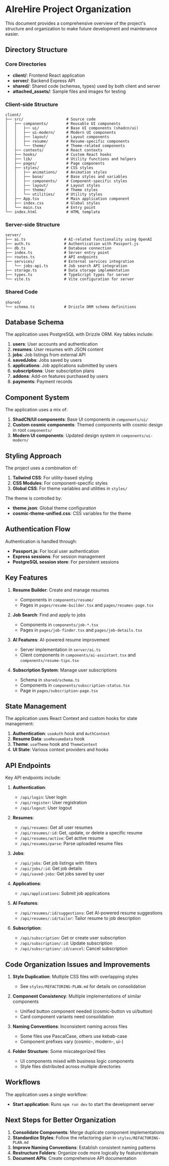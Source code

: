 # AIreHire Project Organization

This document provides a comprehensive overview of the project's structure and organization to make future development and maintenance easier.

## Directory Structure

### Core Directories
- **client/**: Frontend React application
- **server/**: Backend Express API
- **shared/**: Shared code (schemas, types) used by both client and server
- **attached_assets/**: Sample files and images for testing

### Client-side Structure
```
client/
├── src/                   # Source code
│   ├── components/        # Reusable UI components
│   │   ├── ui/            # Base UI components (shadcn/ui)
│   │   ├── ui-modern/     # Modern UI components
│   │   ├── layout/        # Layout components
│   │   ├── resume/        # Resume-specific components
│   │   └── theme/         # Theme-related components
│   ├── contexts/          # React contexts
│   ├── hooks/             # Custom React hooks
│   ├── lib/               # Utility functions and helpers
│   ├── pages/             # Page components
│   ├── styles/            # CSS styles
│   │   ├── animations/    # Animation styles
│   │   ├── base/          # Base styles and variables
│   │   ├── components/    # Component-specific styles
│   │   ├── layout/        # Layout styles
│   │   ├── theme/         # Theme styles
│   │   └── utilities/     # Utility styles
│   ├── App.tsx            # Main application component
│   ├── index.css          # Global styles
│   └── main.tsx           # Entry point
└── index.html             # HTML template
```

### Server-side Structure
```
server/
├── ai.ts                 # AI-related functionality using OpenAI
├── auth.ts               # Authentication with Passport.js
├── db.ts                 # Database connection
├── index.ts              # Server entry point
├── routes.ts             # API endpoints
├── services/             # External services integration
│   └── jobs-api.ts       # Job search API integration
├── storage.ts            # Data storage implementation
├── types.ts              # TypeScript types for server
└── vite.ts               # Vite configuration for server
```

### Shared Code
```
shared/
└── schema.ts             # Drizzle ORM schema definitions
```

## Database Schema

The application uses PostgreSQL with Drizzle ORM. Key tables include:

1. **users**: User accounts and authentication
2. **resumes**: User resumes with JSON content
3. **jobs**: Job listings from external API
4. **savedJobs**: Jobs saved by users
5. **applications**: Job applications submitted by users
6. **subscriptions**: User subscription plans
7. **addons**: Add-on features purchased by users
8. **payments**: Payment records

## Component System

The application uses a mix of:

1. **ShadCN/UI components**: Base UI components in `components/ui/`
2. **Custom cosmic components**: Themed components with cosmic design in root `components/`
3. **Modern UI components**: Updated design system in `components/ui-modern/`

## Styling Approach

The project uses a combination of:

1. **Tailwind CSS**: For utility-based styling
2. **CSS Modules**: For component-specific styles
3. **Global CSS**: For theme variables and utilities in `styles/`

The theme is controlled by:
- **theme.json**: Global theme configuration
- **cosmic-theme-unified.css**: CSS variables for the theme

## Authentication Flow

Authentication is handled through:
- **Passport.js**: For local user authentication
- **Express sessions**: For session management
- **PostgreSQL session store**: For persistent sessions

## Key Features

1. **Resume Builder**: Create and manage resumes
   - Components in `components/resume/`
   - Pages in `pages/resume-builder.tsx` and `pages/resumes-page.tsx`

2. **Job Search**: Find and apply to jobs
   - Components in `components/job-*.tsx`
   - Pages in `pages/job-finder.tsx` and `pages/job-details.tsx`

3. **AI Features**: AI-powered resume improvement
   - Server implementation in `server/ai.ts`
   - Client components in `components/ai-assistant.tsx` and `components/resume-tips.tsx`

4. **Subscription System**: Manage user subscriptions
   - Schema in `shared/schema.ts`
   - Components in `components/subscription-status.tsx`
   - Page in `pages/subscription-page.tsx`

## State Management

The application uses React Context and custom hooks for state management:

1. **Authentication**: `useAuth` hook and `AuthContext`
2. **Resume Data**: `useResumeData` hook
3. **Theme**: `useTheme` hook and `ThemeContext`
4. **UI State**: Various context providers and hooks

## API Endpoints

Key API endpoints include:

1. **Authentication**:
   - `/api/login`: User login
   - `/api/register`: User registration
   - `/api/logout`: User logout

2. **Resumes**:
   - `/api/resumes`: Get all user resumes
   - `/api/resumes/:id`: Get, update, or delete a specific resume
   - `/api/resumes/active`: Get active resume
   - `/api/resumes/parse`: Parse uploaded resume files

3. **Jobs**:
   - `/api/jobs`: Get job listings with filters
   - `/api/jobs/:id`: Get job details
   - `/api/saved-jobs`: Get jobs saved by user

4. **Applications**:
   - `/api/applications`: Submit job applications

5. **AI Features**:
   - `/api/resumes/:id/suggestions`: Get AI-powered resume suggestions
   - `/api/resumes/:id/tailor`: Tailor resume to job description

6. **Subscription**:
   - `/api/subscription`: Get or create user subscription
   - `/api/subscription/:id`: Update subscription
   - `/api/subscription/:id/cancel`: Cancel subscription

## Code Organization Issues and Improvements

1. **Style Duplication**: Multiple CSS files with overlapping styles
   - See `styles/REFACTORING-PLAN.md` for details on consolidation

2. **Component Consistency**: Multiple implementations of similar components
   - Unified button component needed (cosmic-button vs ui/button)
   - Card component variants need consolidation

3. **Naming Conventions**: Inconsistent naming across files
   - Some files use PascalCase, others use kebab-case
   - Component prefixes vary (cosmic-, modern-, ui-)

4. **Folder Structure**: Some miscategorized files
   - UI components mixed with business logic components
   - Style files distributed across multiple directories

## Workflows

The application uses a single workflow:
- **Start application**: Runs `npm run dev` to start the development server

## Next Steps for Better Organization

1. **Consolidate Components**: Merge duplicate component implementations
2. **Standardize Styles**: Follow the refactoring plan in `styles/REFACTORING-PLAN.md`
3. **Improve Naming Conventions**: Establish consistent naming patterns
4. **Restructure Folders**: Organize code more logically by feature/domain
5. **Document APIs**: Create comprehensive API documentation
